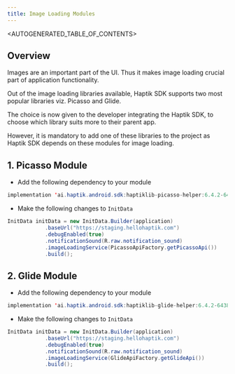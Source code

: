 ```yaml
---
title: Image Loading Modules
---
```


<AUTOGENERATED_TABLE_OF_CONTENTS>

<a name="adding-image-loading-modules"></a>

## Overview

Images are an important part of the UI. Thus it makes image loading
crucial part of application functionality.

Out of the image loading libraries available, Haptik SDK supports two
most popular libraries viz. Picasso and Glide.

The choice is now given to the developer integrating the Haptik SDK, to
choose which library suits more to their parent app.

However, it is mandatory to add one of these libraries to the project as
Haptik SDK depends on these modules for image loading.


## 1. Picasso Module

   - Add the following dependency to your module
   
```java
implementation 'ai.haptik.android.sdk:haptiklib-picasso-helper:6.4.2-64383'
```
- Make the following changes to `InitData`

<!--DOCUSAURUS_CODE_TABS-->
<!--Java-->

```java
InitData initData = new InitData.Builder(application)
            .baseUrl("https://staging.hellohaptik.com")
            .debugEnabled(true)
            .notificationSound(R.raw.notification_sound)
            .imageLoadingService(PicassoApiFactory.getPicassoApi())
            .build();
```

<!--END_DOCUSAURUS_CODE_TABS-->      

## 2. Glide Module

   - Add the following dependency to your module
   
```java
implementation 'ai.haptik.android.sdk:haptiklib-glide-helper:6.4.2-64383'
```

- Make the following changes to `InitData`

<!--DOCUSAURUS_CODE_TABS-->
<!--Java-->

```java
InitData initData = new InitData.Builder(application)
            .baseUrl("https://staging.hellohaptik.com")
            .debugEnabled(true)
            .notificationSound(R.raw.notification_sound)
            .imageLoadingService(GlideApiFactory.getGlideApi())
            .build();
```         


<!--END_DOCUSAURUS_CODE_TABS-->
     